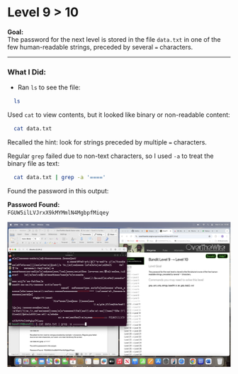 # Level 9 > 10

**Goal:**  
The password for the next level is stored in the file `data.txt` in one of the few human-readable strings, preceded by several `=` characters.

---

### What I Did:

- Ran `ls` to see the file:

```bash
  ls
```
Used `cat` to view contents, but it looked like binary or non-readable content:

```bash
  cat data.txt
```

Recalled the hint: look for strings preceded by multiple `=` characters.

Regular `grep` failed due to non-text characters, so I used `-a` to treat the binary file as text:

```bash
  cat data.txt | grep -a '===='
```
Found the password in this output:

**Password Found:**  
`FGUW5ilLVJrxX9kMYMmlN4MgbpfMiqey`

![Bandit Level 9 to 10](images.png/bandit-level%209%20>%2010.png)